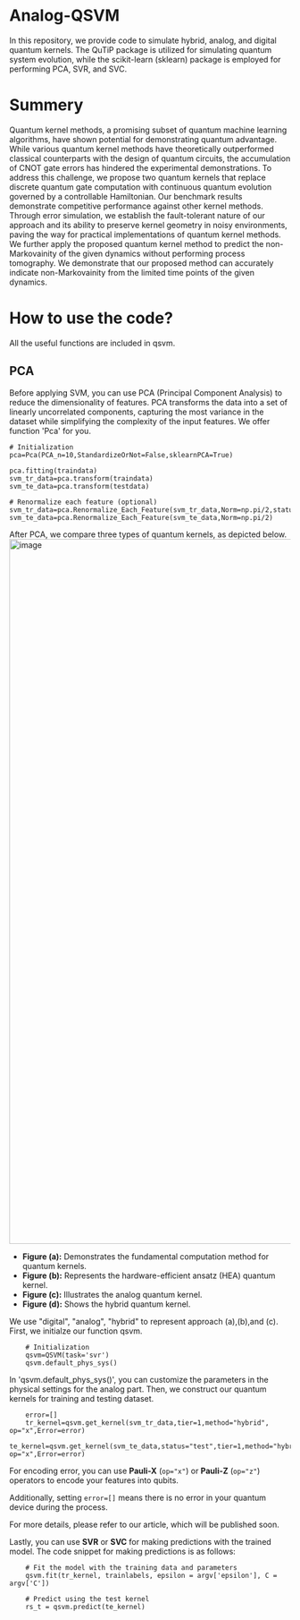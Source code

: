 # Analog-QSVM

In this repository, we provide code to simulate hybrid, analog, and digital quantum kernels. The QuTiP package is utilized 
for simulating quantum system evolution, while the scikit-learn (sklearn) package is employed for performing PCA, SVR, and SVC.

# Summery
Quantum kernel methods, a promising subset of quantum machine learning algorithms, have shown potential for demonstrating
quantum advantage. While various quantum kernel methods have theoretically outperformed classical counterparts with the
design of quantum circuits, the accumulation of CNOT gate errors has hindered the experimental demonstrations. To address
this challenge, we propose two quantum kernels that replace discrete quantum gate computation with continuous quantum
evolution governed by a controllable Hamiltonian. Our benchmark results demonstrate competitive performance against other
kernel methods. Through error simulation, we establish the fault-tolerant nature of our approach and its ability to preserve
kernel geometry in noisy environments, paving the way for practical implementations of quantum kernel methods. We further
apply the proposed quantum kernel method to predict the non-Markovainity of the given dynamics without performing process
tomography. We demonstrate that our proposed method can accurately indicate non-Markovainity from the limited time points
of the given dynamics.

# How to use the code?
All the useful functions are included in qsvm.

## PCA
Before applying SVM, you can use PCA (Principal Component Analysis) to reduce the dimensionality of features.
PCA transforms the data into a set of linearly uncorrelated components, capturing the most variance in the dataset 
while simplifying the complexity of the input features. We offer function 'Pca' for you.

    # Initialization
    pca=Pca(PCA_n=10,StandardizeOrNot=False,sklearnPCA=True)

    pca.fitting(traindata)
    svm_tr_data=pca.transform(traindata)
    svm_te_data=pca.transform(testdata)
    
    # Renormalize each feature (optional)
    svm_tr_data=pca.Renormalize_Each_Feature(svm_tr_data,Norm=np.pi/2,status="train")
    svm_te_data=pca.Renormalize_Each_Feature(svm_te_data,Norm=np.pi/2)

After PCA, we compare three types of quantum kernels, as depicted below. 
<img width="1260" alt="image" src="https://github.com/user-attachments/assets/07c2736a-75a6-4ffb-9015-a09a0230f300">

- **Figure (a):** Demonstrates the fundamental computation method for quantum kernels.
- **Figure (b):** Represents the hardware-efficient ansatz (HEA) quantum kernel.
- **Figure (c):** Illustrates the analog quantum kernel.
- **Figure (d):** Shows the hybrid quantum kernel.

We use "digital", "analog", "hybrid" to represent approach (a),(b),and (c). First, we initialze our function qsvm.

        # Initialization
        qsvm=QSVM(task='svr')
        qsvm.default_phys_sys()
        
In 'qsvm.default_phys_sys()', you can customize the parameters in the physical settings for the analog part.
Then, we construct our quantum kernels for training and testing dataset.
        
        error=[]
        tr_kernel=qsvm.get_kernel(svm_tr_data,tier=1,method="hybrid", op="x",Error=error)
        te_kernel=qsvm.get_kernel(svm_te_data,status="test",tier=1,method="hybrid", op="x",Error=error)

For encoding error, you can use **Pauli-X** (`op="x"`) or **Pauli-Z** (`op="z"`) operators to encode your features into qubits. 

Additionally, setting `error=[]` means there is no error in your quantum device during the process.

For more details, please refer to our article, which will be published soon.

Lastly, you can use **SVR** or **SVC** for making predictions with the trained model. The code snippet for making predictions is as follows:

        # Fit the model with the training data and parameters
        qsvm.fit(tr_kernel, trainlabels, epsilon = argv['epsilon'], C = argv['C'])
        
        # Predict using the test kernel
        rs_t = qsvm.predict(te_kernel)
